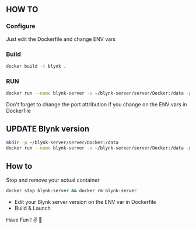 ## HOW TO 

### Configure

Just edit the Dockerfile and change ENV vars


### Build

```bash
docker build -t blynk .
```

### RUN

```bash
docker run --name blynk-server -v ~/blynk-server/server/Docker:/data -p 8440:8440 -p 8080:8080 -p 9443:9443 -d blynk 
```

Don't forget to change the port attribution if you change on the ENV vars in Dockerfile


## UPDATE Blynk version
```bash
mkdir -p ~/blynk-server/server/Docker:/data 
docker run --name blynk-server -v ~/blynk-server/server/Docker:/data -p 8440:8440 -p 8080:8080 -p 9443:9443 -d huykent/blynk-server
```
## How to

Stop and remove your actual container

```bash
docker stop blynk-server && docker rm blynk-server
```

- Edit your Blynk server version on the ENV var in Dockerfile
- Build & Launch


Have Fun ! :v: :whale:


